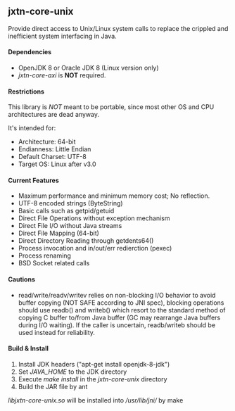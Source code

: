 jxtn-core-unix
--------------

Provide direct access to Unix/Linux system calls to replace the crippled and inefficient system interfacing in Java.

#### Dependencies

- OpenJDK 8 or Oracle JDK 8 (Linux version only)
- _jxtn-core-axi_ is **NOT** required.

#### Restrictions

This library is *NOT* meant to be portable, since most other OS and CPU architectures are dead anyway.

It's intended for:
- Architecture: 64-bit
- Endianness: Little Endian
- Default Charset: UTF-8
- Target OS: Linux after v3.0

#### Current Features

- Maximum performance and minimum memory cost; No reflection.
- UTF-8 encoded strings (ByteString)
- Basic calls such as getpid/getuid
- Direct File Operations without exception mechanism
- Direct File I/O without Java streams
- Direct File Mapping (64-bit) 
- Direct Directory Reading through getdents64()
- Process invocation and in/out/err redierction (pexec)
- Process renaming
- BSD Socket related calls

#### Cautions

- read/write/readv/writev relies on non-blocking I/O behavior to avoid buffer copying (NOT SAFE according to JNI spec),
  blocking operations should use readb() and writeb() which resort to the standard method of copying C buffer to/from
  Java buffer (GC may rearrange Java buffers during I/O waiting). If the caller is uncertain, readb/writeb should be
  used instead for reliability.

#### Build & Install

1. Install JDK headers ("apt-get install openjdk-8-jdk")
2. Set *JAVA_HOME* to the JDK directory
3. Execute *make install* in the *jxtn-core-unix* directory
4. Build the JAR file by ant

*libjxtn-core-unix.so* will be installed into */usr/lib/jni/* by make
